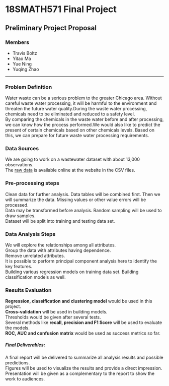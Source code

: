 # 18SMATH571 Final Project
## Preliminary Project Proposal


### Members
- Travis Boltz
- Yitao Ma
- Yue Ning
- Yuqing Zhao
***
### Problem Definition  
  Water waste can be a serious problem to the greater Chicago area. Without careful waste water processing, it will be harmful to the environment and threaten the future water quality.During the waste water processing, chemicals need to be eliminated and reduced to a safety level.   
  By comparing the chemicals in the waste water before and after processing, we can know how the process performed.We would also like to predict the present of certain chemicals based on other chemicals levels. Based on this, we can prepare for future waste water processing requirements.  


### Data Sources
We are going to work on a wastewater dataset with about 13,000 observations.    
The [raw data](http://www.mwrd.org/irj/portal/anonymous?NavigationTarget=navurl://9f766d4f820e9482d016681c86031b76) is available online at the website in the CSV files.  
  
  
### Pre-processing steps 
Clean data for further analysis. Data tables will be combined first.   Then we will summarize the data. Missing values or other value errors will be processed.  
Data may be transformed before analysis. Random sampling will be used to draw samples.   
Dataset will be split into training and testing data set.     
 

### Data Analysis Steps
We will explore the relationships among all attributes.   
Group the data with attributes having dependence.   
Remove unrelated attributes.   
It is possible to perform principal component analysis here to identify the key features.   
Building various regression models on training data set. Building classification models as well.     
 
  
### Results Evaluation
__Regression, classification and clustering model__ would be used in this project.  
__Cross-validation__ will be used in building models.  
Thresholds would be given after several tests.  
Several methods like __recall, precision and F1 Score__ will be used to evaluate the models.   
__ROC, AUC and confusion matrix__ would be used as success metrics so far.  
  

##### Final Deliverables:
A final report will be delivered to summarize all analysis results and possible predictions.   
Figures will be used to visualize the results and provide a direct impression.   
Presentation will be given as a complementary to the report to show the work to audiences.  
